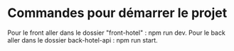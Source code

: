 # Commandes pour démarrer le projet 

Pour le front aller dans le dossier "front-hotel" : npm run dev.
Pour le back aller dans le dossier back-hotel-api : npm run start.